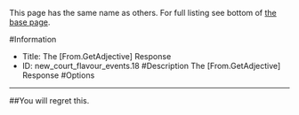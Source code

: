 This page has the same name as others. For full listing see bottom of [the base page](the_from_getadjective_response.md).

#Information
 - Title: The [From.GetAdjective] Response
 - ID: new_court_flavour_events.18
#Description
The [From.GetAdjective] Response
#Options

___
##You will regret this.
